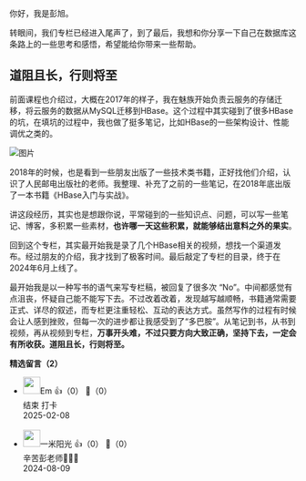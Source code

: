 你好，我是彭旭。

转眼间，我们专栏已经进入尾声了，到了最后，我想和你分享一下自己在数据库这条路上的一些思考和感悟，希望能给你带来一些帮助。

## **道阻且长，行则将至**

前面课程也介绍过，大概在2017年的样子，我在魅族开始负责云服务的存储迁移，将云服务的数据从MySQL迁移到HBase。这个过程中其实碰到了很多HBase的坑，在填坑的过程中，我也做了挺多笔记，比如HBase的一些架构设计、性能调优之类的。

![图片](https://static001.geekbang.org/resource/image/5a/58/5a35a474d23a18f69cefb8882a7a9f58.png?wh=1506x900)

2018年的时候，也是看到一些朋友出版了一些技术类书籍，正好找他们介绍，认识了人民邮电出版社的老师。我整理、补充了之前的一些笔记，在2018年底出版了一本书籍《HBase入门与实战》。

讲这段经历，其实也是想跟你说，平常碰到的一些知识点、问题，可以写一些笔记、博客，多积累一些素材，**也许哪一天这些积累，就能够结出意料之外的果实**。

回到这个专栏，其实最开始我是录了几个HBase相关的视频，想找一个渠道发布。经过朋友的介绍，我才找到了极客时间。最后敲定了专栏的目录，终于在2024年6月上线了。

最开始我是以一种写书的语气来写专栏稿，被回复了很多次 “No”。中间都感觉有点沮丧，怀疑自己能不能写下去。不过改着改着，发现越写越顺畅，书籍通常需要正式、详尽的叙述，而专栏更注重轻松、互动的表达方式。虽然写作的过程有时候会让人感到挫败，但每一次的进步都让我感受到了“多巴胺”。从笔记到书，从书到视频，再从视频到专栏，**万事开头难，不过只要方向大致正确，坚持下去，一定会有所收获。道阻且长，行则将至。**
<div><strong>精选留言（2）</strong></div><ul>
<li><img src="https://static001.geekbang.org/account/avatar/00/1b/2c/3d/0bd58aa4.jpg" width="30px"><span>Em</span> 👍（0） 💬（0）<div>结束  打卡</div>2025-02-08</li><br/><li><img src="https://static001.geekbang.org/account/avatar/00/13/dd/c3/6bb8b410.jpg" width="30px"><span>一米阳光</span> 👍（0） 💬（0）<div>辛苦彭老师🤙🤙🤙</div>2024-08-09</li><br/>
</ul>